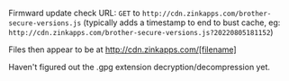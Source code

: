 Firmward update check URL: `GET` to `http://cdn.zinkapps.com/brother-secure-versions.js` (typically adds a timestamp to end to bust cache, eg: `http://cdn.zinkapps.com/brother-secure-versions.js?20220805181152`)

Files then appear to be at http://cdn.zinkapps.com/[filename]

Haven't figured out the .gpg extension decryption/decompression yet.

